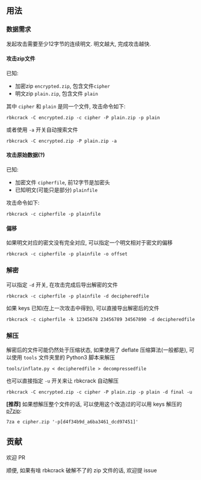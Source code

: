 用法
-----

### 数据需求

发起攻击需要至少12字节的连续明文.
明文越大, 完成攻击越快.

#### 攻击zip文件

已知:
- 加密zip `encrypted.zip`, 包含文件`cipher`
- 明文zip `plain.zip`, 包含文件 `plain`

其中 `cipher` 和 `plain` 是同一个文件, 攻击命令如下:

    rbkcrack -C encrypted.zip -c cipher -P plain.zip -p plain

或者使用 `-a` 开关自动搜索文件

    rbkcrack -C encrypted.zip -P plain.zip -a

#### 攻击原始数据(?)

已知:
- 加密文件 `cipherfile`, 前12字节是加密头
- 已知明文(可能只是部分) `plainfile`

攻击命令如下:

    rbkcrack -c cipherfile -p plainfile

#### 偏移

如果明文对应的密文没有完全对应, 可以指定一个明文相对于密文的偏移

    rbkcrack -c cipherfile -p plainfile -o offset

### 解密

可以指定 `-d` 开关, 在攻击完成后导出解密的文件

    rbkcrack -c cipherfile -p plainfile -d decipheredfile

如果 keys 已知(在上一次攻击中得到), 可以直接导出解密后的文件

    rbkcrack -c cipherfile -k 12345678 23456789 34567890 -d decipheredfile

### 解压

解密后的文件可能仍然处于压缩状态, 如果使用了 deflate 压缩算法(一般都是), 可以使用 `tools` 文件夹里的 Python3 脚本来解压

    tools/inflate.py < decipheredfile > decompressedfile

也可以直接指定 `-u` 开关来让 rbkcrack 自动解压

    rbkcrack -C encrypted.zip -c cipher -P plain.zip -p plain -d final -u
    
**[推荐]** 如果想解压整个文件的话, 可以使用这个改造过的可以用 keys 解压的 [p7zip](https://github.com/Aloxaf/p7zip):

    7za e cipher.zip '-p[d4f34b9d_a6ba3461_dcd97451]'

贡献    
---

欢迎 PR

顺便, 如果有啥 rbkcrack 破解不了的 zip 文件的话, 欢迎提 issue
